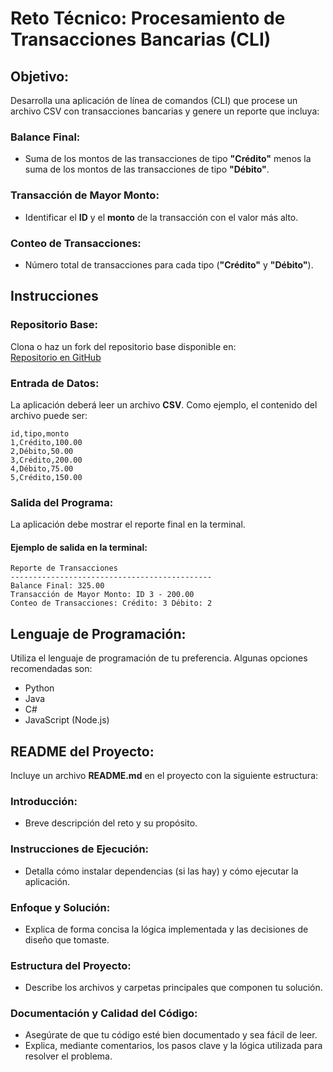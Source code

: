 # Reto Técnico: Procesamiento de Transacciones Bancarias (CLI)

## Objetivo:
Desarrolla una aplicación de línea de comandos (CLI) que procese un archivo CSV con transacciones bancarias y genere un reporte que incluya:

### Balance Final:
- Suma de los montos de las transacciones de tipo **"Crédito"** menos la suma de los montos de las transacciones de tipo **"Débito"**.

### Transacción de Mayor Monto:
- Identificar el **ID** y el **monto** de la transacción con el valor más alto.

### Conteo de Transacciones:
- Número total de transacciones para cada tipo (**"Crédito"** y **"Débito"**).

## Instrucciones

### Repositorio Base:
Clona o haz un fork del repositorio base disponible en:  
[Repositorio en GitHub](https://github.com/tu-usuario/retotecnico-cobol)

### Entrada de Datos:
La aplicación deberá leer un archivo **CSV**. Como ejemplo, el contenido del archivo puede ser:

```
id,tipo,monto
1,Crédito,100.00
2,Débito,50.00
3,Crédito,200.00
4,Débito,75.00
5,Crédito,150.00
```

### Salida del Programa:
La aplicación debe mostrar el reporte final en la terminal.

#### Ejemplo de salida en la terminal:

```
Reporte de Transacciones
---------------------------------------------
Balance Final: 325.00
Transacción de Mayor Monto: ID 3 - 200.00
Conteo de Transacciones: Crédito: 3 Débito: 2
```

## Lenguaje de Programación:
Utiliza el lenguaje de programación de tu preferencia. Algunas opciones recomendadas son:
- Python
- Java
- C#
- JavaScript (Node.js)

## README del Proyecto:
Incluye un archivo **README.md** en el proyecto con la siguiente estructura:

### Introducción:
- Breve descripción del reto y su propósito.

### Instrucciones de Ejecución:
- Detalla cómo instalar dependencias (si las hay) y cómo ejecutar la aplicación.

### Enfoque y Solución:
- Explica de forma concisa la lógica implementada y las decisiones de diseño que tomaste.

### Estructura del Proyecto:
- Describe los archivos y carpetas principales que componen tu solución.

### Documentación y Calidad del Código:
- Asegúrate de que tu código esté bien documentado y sea fácil de leer.
- Explica, mediante comentarios, los pasos clave y la lógica utilizada para resolver el problema.

